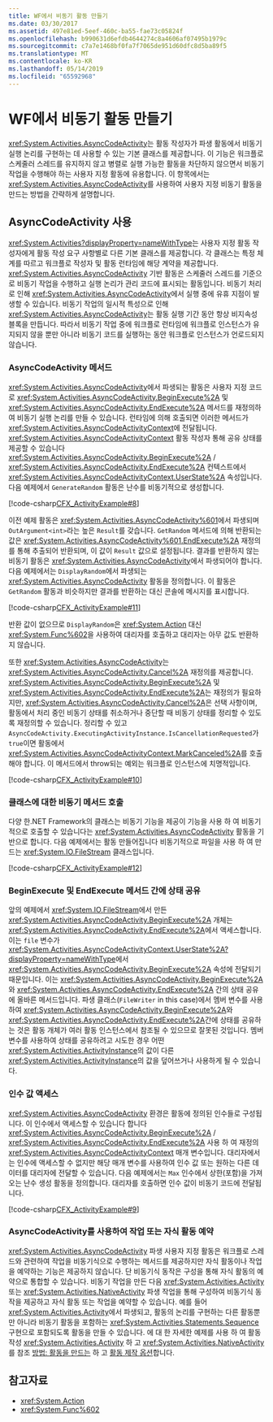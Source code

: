 ```yaml
---
title: WF에서 비동기 활동 만들기
ms.date: 03/30/2017
ms.assetid: 497e81ed-5eef-460c-ba55-fae73c05824f
ms.openlocfilehash: b990631d6efdb4644274c8a4606af07495b1979c
ms.sourcegitcommit: c7a7e1468bf0fa7f7065de951d60dfc8d5ba89f5
ms.translationtype: MT
ms.contentlocale: ko-KR
ms.lasthandoff: 05/14/2019
ms.locfileid: "65592968"
---
```

# <a name="creating-asynchronous-activities-in-wf"></a>WF에서 비동기 활동 만들기
<xref:System.Activities.AsyncCodeActivity>는 활동 작성자가 파생 활동에서 비동기 실행 논리를 구현하는 데 사용할 수 있는 기본 클래스를 제공합니다. 이 기능은 워크플로 스케줄러 스레드를 유지하지 않고 병렬로 실행 가능한 활동을 차단하지 않으면서 비동기 작업을 수행해야 하는 사용자 지정 활동에 유용합니다. 이 항목에서는 <xref:System.Activities.AsyncCodeActivity>를 사용하여 사용자 지정 비동기 활동을 만드는 방법을 간략하게 설명합니다.  
  
## <a name="using-asynccodeactivity"></a>AsyncCodeActivity 사용  
 <xref:System.Activities?displayProperty=nameWithType>는 사용자 지정 활동 작성자에게 활동 작성 요구 사항별로 다른 기본 클래스를 제공합니다. 각 클래스는 특정 체계를 따르고 워크플로 작성자 및 활동 런타임에 해당 계약을 제공합니다. <xref:System.Activities.AsyncCodeActivity> 기반 활동은 스케줄러 스레드를 기준으로 비동기 작업을 수행하고 실행 논리가 관리 코드에 표시되는 활동입니다. 비동기 처리로 인해 <xref:System.Activities.AsyncCodeActivity>에서 실행 중에 유휴 지점이 발생할 수 있습니다. 비동기 작업의 일시적 특성으로 인해 <xref:System.Activities.AsyncCodeActivity>는 활동 실행 기간 동안 항상 비지속성 블록을 만듭니다. 따라서 비동기 작업 중에 워크플로 런타임에 워크플로 인스턴스가 유지되지 않을 뿐만 아니라 비동기 코드를 실행하는 동안 워크플로 인스턴스가 언로드되지 않습니다.  
  
### <a name="asynccodeactivity-methods"></a>AsyncCodeActivity 메서드  
 <xref:System.Activities.AsyncCodeActivity>에서 파생되는 활동은 사용자 지정 코드로 <xref:System.Activities.AsyncCodeActivity.BeginExecute%2A> 및 <xref:System.Activities.AsyncCodeActivity.EndExecute%2A> 메서드를 재정의하여 비동기 실행 논리를 만들 수 있습니다. 런타임에 의해 호출되면 이러한 메서드가 <xref:System.Activities.AsyncCodeActivityContext>에 전달됩니다. <xref:System.Activities.AsyncCodeActivityContext> 활동 작성자 통해 공유 상태를 제공할 수 있습니다 <xref:System.Activities.AsyncCodeActivity.BeginExecute%2A> /  <xref:System.Activities.AsyncCodeActivity.EndExecute%2A> 컨텍스트에서 <xref:System.Activities.AsyncCodeActivityContext.UserState%2A> 속성입니다. 다음 예제에서 `GenerateRandom` 활동은 난수를 비동기적으로 생성합니다.  
  
 [!code-csharp[CFX_ActivityExample#8](~/samples/snippets/csharp/VS_Snippets_CFX/CFX_ActivityExample/cs/Program.cs#8)]  
  
 이전 예제 활동은 <xref:System.Activities.AsyncCodeActivity%601>에서 파생되며 `OutArgument<int>`라는 높은 `Result`를 갖습니다. `GetRandom` 메서드에 의해 반환되는 값은 <xref:System.Activities.AsyncCodeActivity%601.EndExecute%2A> 재정의를 통해 추출되어 반환되며, 이 값이 `Result` 값으로 설정됩니다. 결과를 반환하지 않는 비동기 활동은 <xref:System.Activities.AsyncCodeActivity>에서 파생되어야 합니다. 다음 예제에서는 `DisplayRandom`에서 파생되는 <xref:System.Activities.AsyncCodeActivity> 활동을 정의합니다. 이 활동은 `GetRandom` 활동과 비슷하지만 결과를 반환하는 대신 콘솔에 메시지를 표시합니다.  
  
 [!code-csharp[CFX_ActivityExample#11](~/samples/snippets/csharp/VS_Snippets_CFX/CFX_ActivityExample/cs/Program.cs#11)]  
  
 반환 값이 없으므로 `DisplayRandom`은 <xref:System.Action> 대신 <xref:System.Func%602>을 사용하여 대리자를 호출하고 대리자는 아무 값도 반환하지 않습니다.  
  
 또한 <xref:System.Activities.AsyncCodeActivity>는 <xref:System.Activities.AsyncCodeActivity.Cancel%2A> 재정의를 제공합니다. <xref:System.Activities.AsyncCodeActivity.BeginExecute%2A> 및 <xref:System.Activities.AsyncCodeActivity.EndExecute%2A>는 재정의가 필요하지만, <xref:System.Activities.AsyncCodeActivity.Cancel%2A>은 선택 사항이며, 활동에서 처리 중인 비동기 상태를 취소하거나 중단할 때 비동기 상태를 정리할 수 있도록 재정의할 수 있습니다. 정리할 수 있고 `AsyncCodeActivity.ExecutingActivityInstance.IsCancellationRequested`가 `true`이면 활동에서 <xref:System.Activities.AsyncCodeActivityContext.MarkCanceled%2A>를 호출해야 합니다. 이 메서드에서 throw되는 예외는 워크플로 인스턴스에 치명적입니다.  
  
 [!code-csharp[CFX_ActivityExample#10](~/samples/snippets/csharp/VS_Snippets_CFX/CFX_ActivityExample/cs/Program.cs#10)]  
  
### <a name="invoking-asynchronous-methods-on-a-class"></a>클래스에 대한 비동기 메서드 호출  
 다양 한.NET Framework의 클래스는 비동기 기능을 제공이 기능을 사용 하 여 비동기적으로 호출할 수 있습니다는 <xref:System.Activities.AsyncCodeActivity> 활동을 기반으로 합니다. 다음 예제에서는 활동 만들어집니다 비동기적으로 파일을 사용 하 여 만드는 <xref:System.IO.FileStream> 클래스입니다.  
  
 [!code-csharp[CFX_ActivityExample#12](~/samples/snippets/csharp/VS_Snippets_CFX/CFX_ActivityExample/cs/Program.cs#12)]  
  
### <a name="sharing-state-between-the-beginexecute-and-endexecute-methods"></a>BeginExecute 및 EndExecute 메서드 간에 상태 공유  
 앞의 예제에서 <xref:System.IO.FileStream>에서 만든 <xref:System.Activities.AsyncCodeActivity.BeginExecute%2A> 개체는 <xref:System.Activities.AsyncCodeActivity.EndExecute%2A>에서 액세스합니다. 이는 `file` 변수가 <xref:System.Activities.AsyncCodeActivityContext.UserState%2A?displayProperty=nameWithType>에서 <xref:System.Activities.AsyncCodeActivity.BeginExecute%2A> 속성에 전달되기 때문입니다. 이는 <xref:System.Activities.AsyncCodeActivity.BeginExecute%2A>와 <xref:System.Activities.AsyncCodeActivity.EndExecute%2A> 간의 상태 공유에 올바른 메서드입니다. 파생 클래스(`FileWriter` in this case)에서 멤버 변수를 사용하여 <xref:System.Activities.AsyncCodeActivity.BeginExecute%2A>와 <xref:System.Activities.AsyncCodeActivity.EndExecute%2A>간에 상태를 공유하는 것은 활동 개체가 여러 활동 인스턴스에서 참조될 수 있으므로 잘못된 것입니다. 멤버 변수를 사용하여 상태를 공유하려고 시도한 경우 어떤 <xref:System.Activities.ActivityInstance>의 값이 다른 <xref:System.Activities.ActivityInstance>의 값을 덮어쓰거나 사용하게 될 수 있습니다.  
  
### <a name="accessing-argument-values"></a>인수 값 액세스  
 <xref:System.Activities.AsyncCodeActivity> 환경은 활동에 정의된 인수들로 구성됩니다. 이 인수에서 액세스할 수 있습니다 합니다 <xref:System.Activities.AsyncCodeActivity.BeginExecute%2A> / <xref:System.Activities.AsyncCodeActivity.EndExecute%2A> 사용 하 여 재정의 <xref:System.Activities.AsyncCodeActivityContext> 매개 변수입니다. 대리자에서는 인수에 액세스할 수 없지만 해당 매개 변수를 사용하여 인수 값 또는 원하는 다른 데이터를 대리자에 전달할 수 있습니다. 다음 예제에서는 `Max` 인수에서 상한(포함)을 가져오는 난수 생성 활동을 정의합니다. 대리자를 호출하면 인수 값이 비동기 코드에 전달됩니다.  
  
 [!code-csharp[CFX_ActivityExample#9](~/samples/snippets/csharp/VS_Snippets_CFX/CFX_ActivityExample/cs/Program.cs#9)]  
  
### <a name="scheduling-actions-or-child-activities-using-asynccodeactivity"></a>AsyncCodeActivity를 사용하여 작업 또는 자식 활동 예약  
 <xref:System.Activities.AsyncCodeActivity> 파생 사용자 지정 활동은 워크플로 스레드와 관련하여 작업을 비동기식으로 수행하는 메서드를 제공하지만 자식 활동이나 작업을 예약하는 기능은 제공하지 않습니다. 단 비동기식 동작은 구성을 통해 자식 활동의 예약으로 통합할 수 있습니다. 비동기 작업을 만든 다음 <xref:System.Activities.Activity> 또는 <xref:System.Activities.NativeActivity> 파생 작업을 통해 구성하여 비동기식 동작을 제공하고 자식 활동 또는 작업을 예약할 수 있습니다. 예를 들어 <xref:System.Activities.Activity>에서 파생되고, 활동의 논리를 구현하는 다른 활동뿐만 아니라 비동기 활동을 포함하는 <xref:System.Activities.Statements.Sequence> 구현으로 포함되도록 활동을 만들 수 있습니다. 에 대 한 자세한 예제를 사용 하 여 활동 작성 <xref:System.Activities.Activity> 하 고 <xref:System.Activities.NativeActivity>를 참조 [방법: 활동을 만드는](how-to-create-an-activity.md) 하 고 [활동 제작 옵션](activity-authoring-options-in-wf.md)합니다.  
  
## <a name="see-also"></a>참고자료

- <xref:System.Action>
- <xref:System.Func%602>
